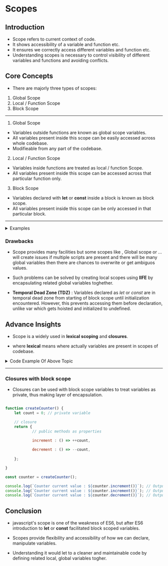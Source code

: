 # Scopes

## Introduction

- Scope refers to current context of code.
- It shows accessibility of a variable and function etc.
- It ensures we correctly access different variables and function etc.
- Understanding scopes is necessary to control visibility of different variables and functions and avoiding conflicts.

## Core Concepts

- There are majorly three types of scopes:

1. Global Scope
2. Local / Function Scope
3. Block Scope

---

1. Global Scope

- Variables outside functions are known as global scope variables.
- All variables present inside this scope can be easily accessed across whole codebase.
- Modifieable from any part of the codebase.

2. Local / Function Scope

- Variables inside functions are treated as local / function Scope.
- All variables present inside this scope can be accessed across that particular function only.

3. Block Scope

- Variables declared with **let** or **const** inside a block is known as block scope.
- All variables present inside this scope can be only accessed in that particular block.

---

<details><summary> Examples </summary>

1. Global Scope

```javascript
let x = 10;

function printX() {
    console.log(`Value of x is ${x}`); // Outputs Value of x is 10
}

printX();

```

2. Local / Function Scope

```javascript

function printX() {
    let x = 10;
    console.log(`Value of x is ${x}`); // Outputs Value of x is 10
}

printX();

console.log(`Value of x is ${x}`); // Outputs ReferenceError

```

3. Block Scope

```javascript

if (true) {
    let x = 10;
    console.log(`Value of x is ${x}`); // Outputs Value of x is 10
}
console.log(`Value of x is ${x}`); // Outputs ReferenceError

```

</details>

### Drawbacks

- Scope provides many facilities but some scopes like , Global scope or ... will create issues if multiple scripts are present and there will be many global variables then there are chances to overwrite or get ambiguos values.

- Such problems can be solved by creating local scopes using **IIFE** by encapsulating related global variables toghether.

- **Temporal Dead Zone (TDZ)** : Variables declared as <i>let</i> or <i>const</i> are in temporal dead zone from starting of block scope until initialization encountered. However, this prevents accessing them before declaration, unlike var which gets hoisted and initialized to undefined.

## Advance Insights

- Scope is a widely used in **lexical scoping** and **closures**.

- where **lexical** means where actually variables are present in scopes of codebase.

<details><summary> Code Example Of Above Topic </summary>

```javascript
function parent(arg) {
    let parentVariable = 10;

    function child() {
        console.log(`value of parent's argument ${arg}`);

        console.log(`value of parent's local variable ${parentVariable}`);
    }

    child();
}

parent(5);

//Outputs

//value of parent's argument 5
//value of parent's local variable 10
```

</details>

---
### Closures with block scope

- Closures can be used with block scope variables to treat variables as private, thus making layer of encapsulation.

```javascript

function createCounter() {
    let count = 0; // private variable

    // closure
    return { 
            // public methods as properties

            increment : () => ++count,
            
            decrement : () => --count,
    
    };

}

const counter = createCounter();

console.log(`Counter current value : ${counter.increment()}`); // Outputs Counter current value : 1
console.log(`Counter current value : ${counter.increment()}`); // Outputs Counter current value : 2
console.log(`Counter current value : ${counter.decrement()}`); // Outputs Counter current value : 1

```
## Conclusion

- javascript's scope is one of the weakness of ES6, but after ES6 introduction to **let** or **const** facilitated block scoped variables.

- Scopes provide flexibility and accessibility of how we can declare, manipulate variables.

- Understanding it would let to a cleaner and maintainable code by defining related local, global variables togher.
